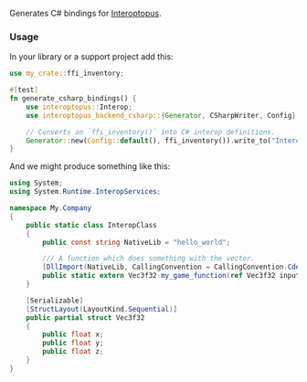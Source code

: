 Generates C# bindings for [Interoptopus](https://github.com/ralfbiedert/interoptopus).


### Usage

In your library or a support project add this:

```rust
use my_crate::ffi_inventory;

#[test]
fn generate_csharp_bindings() {
    use interoptopus::Interop;
    use interoptopus_backend_csharp::{Generator, CSharpWriter, Config};

    // Converts an `ffi_inventory()` into C# interop definitions.
    Generator::new(Config::default(), ffi_inventory()).write_to("Interop.cs")
}
```

And we might produce something like this:

```cs
using System;
using System.Runtime.InteropServices;

namespace My.Company
{
    public static class InteropClass
    {
        public const string NativeLib = "hello_world";

        /// A function which does something with the vector.
        [DllImport(NativeLib, CallingConvention = CallingConvention.Cdecl, EntryPoint = "my_game_function")]
        public static extern Vec3f32 my_game_function(ref Vec3f32 input);
    }

    [Serializable]
    [StructLayout(LayoutKind.Sequential)]
    public partial struct Vec3f32
    {
        public float x;
        public float y;
        public float z;
    }
}
```

